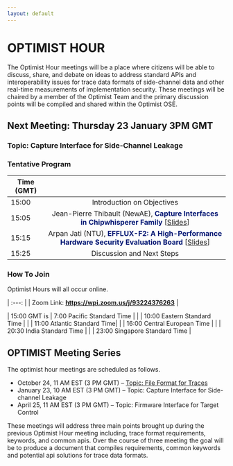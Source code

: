 ```yaml
---
layout: default
---
```


# OPTIMIST HOUR

The Optimist Hour meetings will be a place where citizens will be able
to discuss, share, and debate on ideas to address standard APIs and
interoperability issues for trace data formats of side-channel data
and other real-time measurements of implementation security. These
meetings will be chaired by a member of the Optimist Team and the
primary discussion points will be compiled and shared within the
Optimist OSE.

## Next Meeting: Thursday 23 January 3PM GMT

### Topic: Capture Interface for Side-Channel Leakage


### Tentative Program

| Time (GMT)|     |
| ---   | :---: |
| 15:00  | Introduction on Objectives |
| 15:05  | Jean-Pierre Thibault (NewAE), <span style="color:#011673;font-weight:bold;">Capture Interfaces in Chipwhisperer Family</span> [[Slides](thibault_cwinterfaces.pdf)] |
| 15:15 | Arpan Jati (NTU), <span style="color:#011673;font-weight:bold;">EFFLUX-F2: A High-Performance Hardware Security Evaluation Board</span> [[Slides](jati_eflux.pdf)] |
| 15:25 | Discussion and Next Steps |

### How To Join

Optimist Hours will all occur online.

| :---: |
| Zoom Link: **https://wpi.zoom.us/j/93224376263** |

| 15:00 GMT is  | 7:00 Pacific Standard Time |
|               | 10:00 Eastern Standard Time |
|               | 11:00 Atlantic Standard Time|
|               | 16:00 Central European Time |
|               | 20:30 India Standard Time  |
|               | 23:00 Singapore Standard Time |

## OPTIMIST Meeting Series

The optimist hour meetings are scheduled as follows.

* October 24, 11 AM EST (3 PM GMT) – [Topic: File Format for Traces](https://optimist-ose.org/optimist-hour-24)
* January 23, 10 AM EST (3 PM GMT) – Topic: Capture Interface for Side-channel Leakage
* April 25, 11 AM EST (3 PM GMT) – Topic: Firmware Interface for Target Control

These meetings will address three main points brought up during the
previous Optimist Hour meeting including, trace format requirements,
keywords, and common apis. Over the course of three meeting the goal
will be to produce a document that compiles requirements, common
keywords and potential api solutions for trace data formats.

